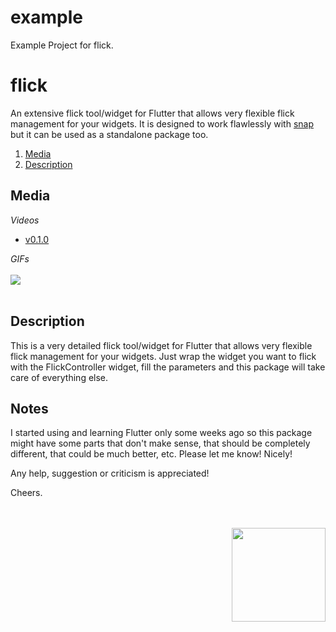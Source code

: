 # example

Example Project for flick.


# flick

An extensive flick tool/widget for Flutter that allows very flexible flick management for your widgets. It is designed 
to work flawlessly with [snap](https://pub.dev/packages/snap) but it can be used as a standalone package too. 

1. [Media](#media) 
2. [Description](#description) 


<a name="media"></a>
## Media
*Videos*

* [v0.1.0](https://youtu.be/RJvb7YKIO6g)

*GIFs*
<br><br>
<img src="https://www.cosmossoftware.coffee/Common/Portfolio/GIFs/FlutterFlick.gif"/>
<br><br>


<a name="description"></a>
## Description
This is a very detailed flick tool/widget for Flutter that allows very flexible flick management for your widgets. Just wrap
the widget you want to flick with the FlickController widget, fill the parameters and this package will take care of everything else.


## Notes
I started using and learning Flutter only some weeks ago so this package might have some parts that don't make sense, 
that should be completely different, that could be much better, etc. Please let me know! Nicely! 

Any help, suggestion or criticism is appreciated! 

Cheers.

<br><br>
<img align="right" src="https://www.cosmossoftware.coffee/Common/Images/CosmosSoftwareIconTransparent.png" width="150" height="150"/>
<br><br>